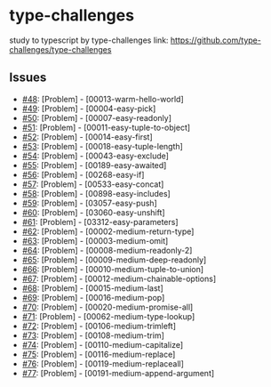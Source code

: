 # type-challenges
study to typescript by type-challenges
link: https://github.com/type-challenges/type-challenges

## Issues
- [#48](https://github.com/KimGSeok/type-challenges/issues/48): [Problem] - [00013-warm-hello-world] 
- [#49](https://github.com/KimGSeok/type-challenges/issues/49): [Problem] - [00004-easy-pick]
- [#50](https://github.com/KimGSeok/type-challenges/issues/50): [Problem] - [00007-easy-readonly]
- [#51](https://github.com/KimGSeok/type-challenges/issues/51): [Problem] - [00011-easy-tuple-to-object]
- [#52](https://github.com/KimGSeok/type-challenges/issues/52): [Problem] - [00014-easy-first]
- [#53](https://github.com/KimGSeok/type-challenges/issues/53): [Problem] - [00018-easy-tuple-length]
- [#54](https://github.com/KimGSeok/type-challenges/issues/54): [Problem] - [00043-easy-exclude]
- [#55](https://github.com/KimGSeok/type-challenges/issues/55): [Problem] - [00189-easy-awaited]
- [#56](https://github.com/KimGSeok/type-challenges/issues/56): [Problem] - [00268-easy-if]
- [#57](https://github.com/KimGSeok/type-challenges/issues/57): [Problem] - [00533-easy-concat]
- [#58](https://github.com/KimGSeok/type-challenges/issues/58): [Problem] - [00898-easy-includes]
- [#59](https://github.com/KimGSeok/type-challenges/issues/59): [Problem] - [03057-easy-push]
- [#60](https://github.com/KimGSeok/type-challenges/issues/60): [Problem] - [03060-easy-unshift]
- [#61](https://github.com/KimGSeok/type-challenges/issues/61): [Problem] - [03312-easy-parameters]
- [#62](https://github.com/KimGSeok/type-challenges/issues/62): [Problem] - [00002-medium-return-type]
- [#63](https://github.com/KimGSeok/type-challenges/issues/63): [Problem] - [00003-medium-omit]
- [#64](https://github.com/KimGSeok/type-challenges/issues/64): [Problem] - [00008-medium-readonly-2]
- [#65](https://github.com/KimGSeok/type-challenges/issues/65): [Problem] - [00009-medium-deep-readonly]
- [#66](https://github.com/KimGSeok/type-challenges/issues/66): [Problem] - [00010-medium-tuple-to-union]
- [#67](https://github.com/KimGSeok/type-challenges/issues/67): [Problem] - [00012-medium-chainable-options]
- [#68](https://github.com/KimGSeok/type-challenges/issues/68): [Problem] - [00015-medium-last]
- [#69](https://github.com/KimGSeok/type-challenges/issues/69): [Problem] - [00016-medium-pop]
- [#70](https://github.com/KimGSeok/type-challenges/issues/70): [Problem] - [00020-medium-promise-all]
- [#71](https://github.com/KimGSeok/type-challenges/issues/71): [Problem] - [00062-medium-type-lookup]
- [#72](https://github.com/KimGSeok/type-challenges/issues/72): [Problem] - [00106-medium-trimleft]
- [#73](https://github.com/KimGSeok/type-challenges/issues/73): [Problem] - [00108-medium-trim]
- [#74](https://github.com/KimGSeok/type-challenges/issues/74): [Problem] - [00110-medium-capitalize]
- [#75](https://github.com/KimGSeok/type-challenges/issues/75): [Problem] - [00116-medium-replace]
- [#76](https://github.com/KimGSeok/type-challenges/issues/76): [Problem] - [00119-medium-replaceall]
- [#77](https://github.com/KimGSeok/type-challenges/issues/77): [Problem] - [00191-medium-append-argument]
